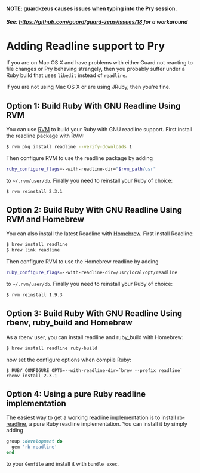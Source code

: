 #### NOTE: guard-zeus causes issues when typing into the Pry session. 
##### See: https://github.com/guard/guard-zeus/issues/18 for a workaround

# Adding Readline support to Pry

If you are on Mac OS X and have problems with either Guard not reacting to file changes or Pry behaving strangely, then you probably suffer under a Ruby build that uses `libedit` instead of `readline`.

If you are not using Mac OS X or are using JRuby, then you're fine.

## Option 1: Build Ruby With GNU Readline Using RVM

You can use [RVM](https://rvm.io/) to build your Ruby with GNU readline support. First install the readline package with RVM:

```Bash
$ rvm pkg install readline --verify-downloads 1
```

Then configure RVM to use the readline package by adding

```Bash
ruby_configure_flags=--with-readline-dir="$rvm_path/usr"
```

to `~/.rvm/user/db`. Finally you need to reinstall your Ruby of choice:

```Bash
$ rvm reinstall 2.3.1
```

## Option 2: Build Ruby With GNU Readline Using RVM and Homebrew

You can also install the latest Readline with [Homebrew](http://mxcl.github.com/homebrew/). First install Readline:

```Bash
$ brew install readline
$ brew link readline
```

Then configure RVM to use the Homebrew readline by adding

```Bash
ruby_configure_flags=--with-readline-dir=/usr/local/opt/readline
```

to `~/.rvm/user/db`. Finally you need to reinstall your Ruby of choice:

```Bash
$ rvm reinstall 1.9.3
```

## Option 3: Build Ruby With GNU Readline Using rbenv, ruby_build and Homebrew

As a rbenv user, you can install readline and ruby_build with Homebrew:

```bash
$ brew install readline ruby-build
```

now set the configure options when compile Ruby:

```
$ RUBY_CONFIGURE_OPTS=--with-readline-dir=`brew --prefix readline` rbenv install 2.3.1
```

## Option 4: Using a pure Ruby readline implementation

The easiest way to get a working readline implementation is to install [rb-readline](https://github.com/luislavena/rb-readline), a pure Ruby readline implementation. You can install it by simply adding

```Ruby
group :development do
  gem 'rb-readline'
end
```

to your `Gemfile` and install it with `bundle exec`.